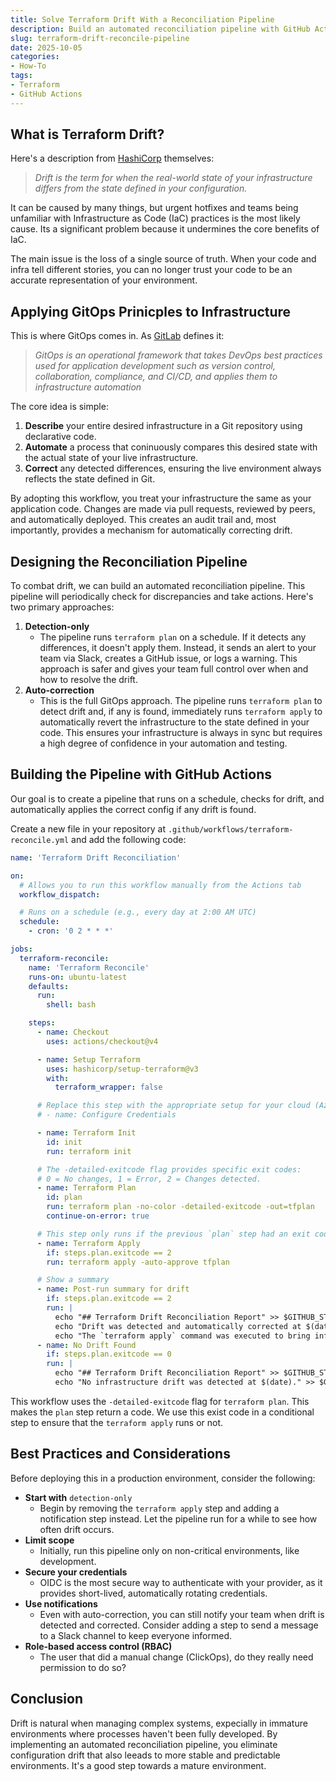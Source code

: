 ```yaml
---
title: Solve Terraform Drift With a Reconciliation Pipeline
description: Build an automated reconciliation pipeline with GitHub Actions to periodically detect and correct Terraform drift.
slug: terraform-drift-reconcile-pipeline
date: 2025-10-05
categories:
- How-To
tags:
- Terraform
- GitHub Actions
---
```


## What is Terraform Drift?
Here's a description from [HashiCorp](https://www.hashicorp.com/en/blog/detecting-and-managing-drift-with-terraform) themselves:
> *Drift is the term for when the real-world state of your infrastructure differs from the state defined in your configuration.*

It can be caused by many things, but urgent hotfixes and teams being unfamiliar with Infrastructure as Code (IaC) practices is the most likely cause. Its a significant problem because it undermines the core benefits of IaC. 

The main issue is the loss of a single source of truth. When your code and infra tell different stories, you can no longer trust your code to be an accurate representation of your environment.

## Applying GitOps Prinicples to Infrastructure
This is where GitOps comes in. As [GitLab](https://about.gitlab.com/topics/gitops/) defines it:
> *GitOps is an operational framework that takes DevOps best practices used for application development such as version control, collaboration, compliance, and CI/CD, and applies them to infrastructure automation*

The core idea is simple:
1. **Describe** your entire desired infrastructure in a Git repository using declarative code.
2. **Automate** a process that coninuously compares this desired state with the actual state of your live infrastructure.
3. **Correct** any detected differences, ensuring the live environment always reflects the state defined in Git.

By adopting this workflow, you treat your infrastructure the same as your application code. Changes are made via pull requests, reviewed by peers, and automatically deployed. This creates an audit trail and, most importantly, provides a mechanism for automatically correcting drift.

## Designing the Reconciliation Pipeline
To combat drift, we can build an automated reconciliation pipeline. This pipeline will periodically check for discrepancies and take actions. Here's two primary approaches:
1. **Detection-only**
    - The pipeline runs `terraform plan` on a schedule. If it detects any differences, it doesn't apply them. Instead, it sends an alert to your team via Slack, creates a GitHub issue, or logs a warning. This approach is safer and gives your team full control over when and how to resolve the drift.
2. **Auto-correction**
    - This is the full GitOps approach. The pipeline runs `terraform plan` to detect drift and, if any is found, immediately runs `terraform apply` to automatically revert the infrastructure to the state defined in your code. This ensures your infrastructure is always in sync but requires a high degree of confidence in your automation and testing.

## Building the Pipeline with GitHub Actions
Our goal is to create a pipeline that runs on a schedule, checks for drift, and automatically applies the correct config if any drift is found.

Create a new file in your repository at `.github/workflows/terraform-reconcile.yml` and add the following code:
```yaml
name: 'Terraform Drift Reconciliation'

on:
  # Allows you to run this workflow manually from the Actions tab
  workflow_dispatch:

  # Runs on a schedule (e.g., every day at 2:00 AM UTC)
  schedule:
    - cron: '0 2 * * *'

jobs:
  terraform-reconcile:
    name: 'Terraform Reconcile'
    runs-on: ubuntu-latest
    defaults:
      run:
        shell: bash

    steps:
      - name: Checkout
        uses: actions/checkout@v4

      - name: Setup Terraform
        uses: hashicorp/setup-terraform@v3
        with:
          terraform_wrapper: false

      # Replace this step with the appropriate setup for your cloud (Azure, AWS, GCP).
      # - name: Configure Credentials

      - name: Terraform Init
        id: init
        run: terraform init

      # The -detailed-exitcode flag provides specific exit codes:
      # 0 = No changes, 1 = Error, 2 = Changes detected.
      - name: Terraform Plan
        id: plan
        run: terraform plan -no-color -detailed-exitcode -out=tfplan
        continue-on-error: true

      # This step only runs if the previous `plan` step had an exit code of 2
      - name: Terraform Apply
        if: steps.plan.exitcode == 2
        run: terraform apply -auto-approve tfplan

      # Show a summary
      - name: Post-run summary for drift
        if: steps.plan.exitcode == 2
        run: |
          echo "## Terraform Drift Reconciliation Report" >> $GITHUB_STEP_SUMMARY
          echo "Drift was detected and automatically corrected at $(date)." >> $GITHUB_STEP_SUMMARY
          echo "The `terraform apply` command was executed to bring infrastructure back in sync." >> $GITHUB_STEP_SUMMARY
      - name: No Drift Found
        if: steps.plan.exitcode == 0
        run: |
          echo "## Terraform Drift Reconciliation Report" >> $GITHUB_STEP_SUMMARY
          echo "No infrastructure drift was detected at $(date)." >> $GITHUB_STEP_SUMMARY
```

This workflow uses the `-detailed-exitcode` flag for `terraform plan`. This makes the `plan` step return a code. We use this exist code in a conditional step to ensure that the `terraform apply` runs or not.

## Best Practices and Considerations
Before deploying this in a production environment, consider the following:
- **Start with** `detection-only`
    - Begin by removing the `terraform apply` step and adding a notification step instead. Let the pipeline run for a while to see how often drift occurs.
- **Limit scope**
    - Initially, run this pipeline only on non-critical environments, like development.
- **Secure your credentials**
    - OIDC is the most secure way to authenticate with your provider, as it provides short-lived, automatically rotating credentials.
- **Use notifications**
    - Even with auto-correction, you can still notify your team when drift is detected and corrected. Consider adding a step to send a message to a Slack channel to keep everyone informed.
- **Role-based access control (RBAC)**
    - The user that did a manual change (ClickOps), do they really need permission to do so?

## Conclusion
Drift is natural when managing complex systems, expecially in immature environments where processes haven't been fully developed. By implementing an automated reconciliation pipeline, you eliminate configuration drift that also leeads to more stable and predictable environments. It's a good step towards a mature environment.